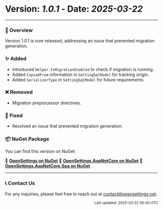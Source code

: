 # Version: *1.0.1* - Date: *2025-03-22*

---

### 🚀 **Overview**
Version 1.0.1 is now released, addressing an issue that prevented migration generation.

### ✨ **Added**
* Introduced `Helper.IsMigrationEnabled` to check if migration is running.
* Added `CopiedFrom` information in `SettingSqlModel` for tracking origin.
* Added `SerializerType` in `SettingSqlModel` for future requirements.

### ❌ **Removed**
* Migration preprocessor directives.

### 🐛 **Fixed**
* Resolved an issue that prevented migration generation.

### 📦 **NuGet Package**  
You can find this version on NuGet:  

🔗 **[OpenSettings on NuGet](https://www.nuget.org/packages/OpenSettings/1.0.1)**
🔗 **[OpenSettings.AspNetCore on NuGet](https://www.nuget.org/packages/OpenSettings.AspNetCore/1.0.1)**
🔗 **[OpenSettings.AspNetCore.Spa on NuGet](https://www.nuget.org/packages/OpenSettings.AspNetCore.Spa/1.0.1)**

---

### 📞 **Contact Us**
For any inquiries, please feel free to reach out at [contact@opensettings.net](mailto:contact@opensettings.net).

<p align="right"><small>Last updated: 2025-03-22 00:30 UTC</small></p>